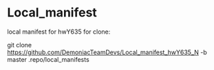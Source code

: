 # Local_manifest
local manifest for hwY635
for clone:

git clone https://github.com/DemoniacTeamDevs/Local_manifest_hwY635_N -b master .repo/local_manifests
